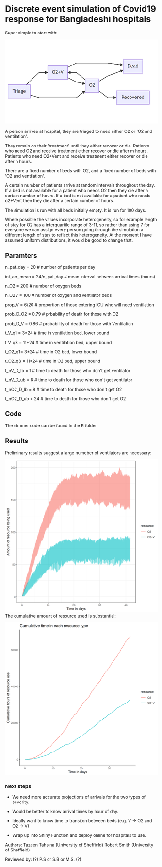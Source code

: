 # Discrete event simulation of Covid19 response for Bangladeshi hospitals

Super simple to start with:

![PLOT 1](https://github.com/RobertASmith/covid_bangladesh/blob/master/outputs/concept_model.png)

A person arrives at hospital, they are triaged to need either O2 or 'O2 and ventilation'.
 
They remain on their 'treatment' until they either recover or die. Patients who need O2 and receive treatment either recover  or die after m hours. Patients who need O2+Vent and receive treatment either recover or die after n hours. 
 
There are a fixed number of beds with O2, and a fixed number of beds with 'O2 and ventilation'. 
 
A certain number of patients arrive at random intervals throughout the day. If a bed is not available for a patient who needs O2 then they die after a certain number of hours. If a bed is not available for a patient who needs o2+Vent then they die after a certain number of hours.
 
The simulation is run with all beds initially empty. It is run for 100 days.
 
Where possible the values incorporate heterogeneity, so for example length of stay for O2 has a interquartile range of 3-11, so rather than using 7 for everyone we can assign every person going through the simulation a different length of stay to reflect this heterogeneity. At the moment I have assumed uniform distributions, it would be good to change that.


## Paramters
n_pat_day = 20   # number of patients per day

int_arr_mean = 24/n_pat_day # mean interval between arrival times (hours)

n_O2 = 200       # number of oxygen beds

n_O2V = 100       # number of oxygen and ventilator beds

prop_V = 6/20   # proportion of those entering ICU who will need ventilation

prob_D_O2 = 0.79 # prbability of death for those with O2

prob_D_V = 0.86  # probability of death for those with Ventilation

t_V_q1 = 3*24   # time in ventilation bed, lower bound

t_V_q3 = 11*24  # time in ventilation bed, upper bound

t_O2_q1= 3*24   # time in O2 bed, lower bound

t_O2_q3 = 11*24 # time in O2 bed, upper bound

t_nV_D_lb  = 1      # time to death for those who don't get ventilator

t_nV_D_ub  = 8      # time to death for those who don't get ventilator

t_nO2_D_lb = 8      # time to death for those who don't get O2

t_nO2_D_ub = 24      # time to death for those who don't get O2


## Code

The simmer code can be found in the R folder.

## Results

Preliminary results suggest a large numeber of ventilators are necessary:

![PLOT 1](https://github.com/RobertASmith/covid_bangladesh/blob/master/outputs/resource_use.png)
The cumulative amount of resource used is substantial:

![PLOT 1](https://github.com/RobertASmith/covid_bangladesh/blob/master/outputs/cum_resource_use.png)


### Next steps
  
  - We need more accurate projections of arrivals for the two types of severity.
  
  - Would be better to know arrival times by hour of day.
  
  - Ideally want to know time to transiton between beds (e.g. V -> O2 and O2 -> V)
  
  - Wrap up into Shiny Function and deploy online for hospitals to use.
 
 
Authors:
Tazeen Tahsina (University of Sheffield)
Robert Smith (University of Sheffield)

Reviewed by:
(?) P.S or S.B or M.S. (?)
